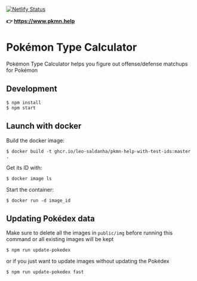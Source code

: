 [![Netlify Status](https://api.netlify.com/api/v1/badges/1673960f-312c-45ac-9e23-43caabe3b5bb/deploy-status)](https://app.netlify.com/sites/pkmn-help/deploys)

**👉 <https://www.pkmn.help>**

# Pokémon Type Calculator

Pokémon Type Calculator helps you figure out offense/defense matchups for Pokémon

## Development

```
$ npm install
$ npm start
```

## Launch with docker

Build the docker image:
```
$ docker build -t ghcr.io/leo-saldanha/pkmn-help-with-test-ids:master .
```

Get its ID with:
```
$ docker image ls
```

Start the container:
```
$ docker run -d image_id
```

## Updating Pokédex data

Make sure to delete all the images in `public/img` before running this command or all existing images will be kept

```
$ npm run update-pokedex
```

or if you just want to update images without updating the Pokédex

```
$ npm run update-pokedex fast
```
